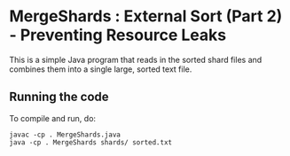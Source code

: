 # MergeShards : External Sort (Part 2) - Preventing Resource Leaks

This is a simple Java program that reads in the sorted shard files 
and combines them into a single large, sorted text file.

## Running the code

To compile and run, do:

    javac -cp . MergeShards.java
    java -cp . MergeShards shards/ sorted.txt